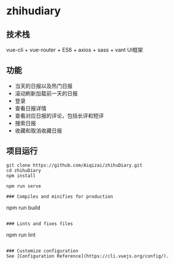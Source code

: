 # zhihudiary

## 技术栈
vue-cli + vue-router + ES6 + axios + sass + vant UI框架

## 功能
+ 当天的日报以及热门日报
+ 滚动刷新加载前一天的日报
+ 登录
+ 查看日报详情
+ 查看对应日报的评论，包括长评和短评
+ 搜索日报
+ 收藏和取消收藏日报

## 项目运行

```   
git clone https://github.com/Aiqizai/zhihuDiary.git
cd zhihuDiary
npm install

npm run serve

### Compiles and minifies for production
```
npm run build
```

### Lints and fixes files
```
npm run lint
```

### Customize configuration
See [Configuration Reference](https://cli.vuejs.org/config/).
